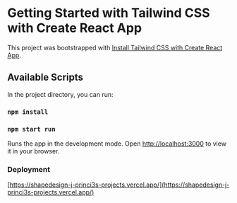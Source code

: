# Getting Started with Tailwind CSS with Create React App

This project was bootstrapped with [Install Tailwind CSS with Create React App](https://tailwindcss.com/docs/guides/create-react-app).

## Available Scripts

In the project directory, you can run:
### `npm install`
### `npm start run`

Runs the app in the development mode.
Open [http://localhost:3000](http://localhost:3000) to view it in your browser.

### Deployment

[https://shapedesign-j-princi3s-projects.vercel.app/](https://shapedesign-j-princi3s-projects.vercel.app/)

